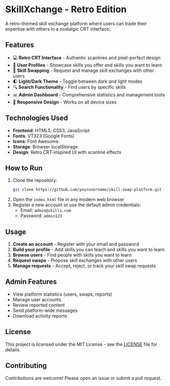 # SkillXchange - Retro Edition


A retro-themed skill exchange platform where users can trade their expertise with others in a nostalgic CRT interface.

## Features

- 💻 **Retro CRT Interface** - Authentic scanlines and pixel-perfect design
- 👤 **User Profiles** - Showcase skills you offer and skills you want to learn
- 🔄 **Skill Swapping** - Request and manage skill exchanges with other users
- 🌓 **Light/Dark Theme** - Toggle between dark and light modes
- 🔍 **Search Functionality** - Find users by specific skills
- 📊 **Admin Dashboard** - Comprehensive statistics and management tools
- 📱 **Responsive Design** - Works on all device sizes

## Technologies Used

- **Frontend**: HTML5, CSS3, JavaScript
- **Fonts**: VT323 (Google Fonts)
- **Icons**: Font Awesome
- **Storage**: Browser localStorage
- **Design**: Retro CRT-inspired UI with scanline effects

## How to Run

1. Clone the repository:
   ```bash
   git clone https://github.com/yourusername/skill-swap-platform.git
   ```
2. Open the `index.html` file in any modern web browser
3. Register a new account or use the default admin credentials:
   - Email: `admin@skills.com`
   - Password: `admin123`

## Usage

1. **Create an account** - Register with your email and password
2. **Build your profile** - Add skills you can teach and skills you want to learn
3. **Browse users** - Find people with skills you want to learn
4. **Request swaps** - Propose skill exchanges with other users
5. **Manage requests** - Accept, reject, or track your skill swap requests

## Admin Features

- View platform statistics (users, swaps, reports)
- Manage user accounts
- Review reported content
- Send platform-wide messages
- Download activity reports

## License

This project is licensed under the MIT License - see the [LICENSE](LICENSE) file for details.

## Contributing

Contributions are welcome! Please open an issue or submit a pull request.
